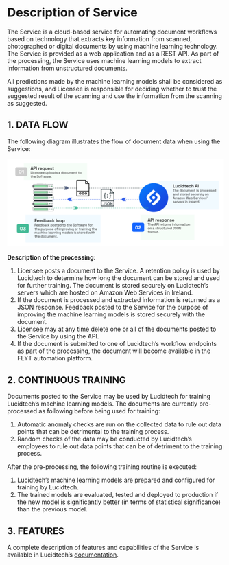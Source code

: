 # Description of Service

The Service is a cloud-based service for automating document workflows based on technology that extracts key information from scanned, photographed or digital documents by using machine learning technology. The Service is provided as a web application and as a REST API. As part of the processing, the Service uses machine learning models to extract information from unstructured documents.

All predictions made by the machine learning models shall be considered as suggestions, and Licensee is responsible for deciding whether to trust the suggested result of the scanning and use the information from the scanning as suggested.

## **1. DATA FLOW**

The following diagram illustrates the flow of document data when using the Service:

![Data Flow](../../static/img/description-of-services.png)

**Description of the processing:**

1. Licensee posts a document to the Service. A retention policy is used by Lucidtech to determine how long the document can be stored and used for further training. The document is stored securely on Lucidtech’s servers which are hosted on Amazon Web Services in Ireland.
2. If the document is processed and extracted information is returned as a JSON response. Feedback posted to the Service for the purpose of improving the machine learning models is stored securely with the document.
3. Licensee may at any time delete one or all of the documents posted to the Service by using the API.
4. If the document is submitted to one of Lucidtech’s workflow endpoints as part of the processing, the document will become available in the FLYT automation platform.

## **2. CONTINUOUS TRAINING**

Documents posted to the Service may be used by Lucidtech for training Lucidtech’s machine learning models. The documents are currently pre-processed as following before being used for training:

1. Automatic anomaly checks are run on the collected data to rule out data points that can be detrimental to the training process.
2. Random checks of the data may be conducted by Lucidtech’s employees to rule out data points that can be of detriment to the training process.

After the pre-processing, the following training routine is executed:

1. Lucidtech’s machine learning models are prepared and configured for training by Lucidtech.
2. The trained models are evaluated, tested and deployed to production if the new model is significantly better (in terms of statistical significance) than the previous model.

## **3. FEATURES**

A complete description of features and capabilities of the Service is available in Lucidtech’s [documentation](/).
